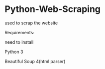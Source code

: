 # Python-Web-Scraping
used to scrap the website 



Requirements:

need to install 

Python 3

Beautiful Soup 4(html parser)


